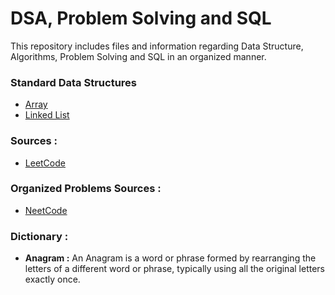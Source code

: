 # DSA, Problem Solving and SQL

This repository includes files and information regarding Data Structure, Algorithms, Problem Solving and SQL in an organized manner.

### Standard Data Structures

 - [Array](./Array/README.md)
 - [Linked List](./Linked%20List/README.md)

### Sources :

- [LeetCode](./LeetCode/README.md)

### Organized Problems Sources :

- [NeetCode](https://neetcode.io/)

### Dictionary :

- **Anagram :** An Anagram is a word or phrase formed by rearranging the letters of a different word or phrase, typically using all the original letters exactly once.
